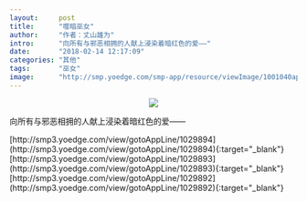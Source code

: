 ```yaml
---
layout:     post
title:      "噬暗巫女"
author:     "作者：丈山雄为"
intro:      "向所有与邪恶相拥的人献上浸染着暗红色的爱——"
date:       "2018-02-14 12:17:09"
categories: "其他"
tags:       "巫女"
image:      "http://smp.yoedge.com/smp-app/resource/viewImage/1001040appline.png"
---
```

<div style="text-align: center">
<p><img src="http://smp.yoedge.com/smp-app/resource/viewImage/1001040appline.png"/></p>
</div>
<p class="post-meta">
<span>向所有与邪恶相拥的人献上浸染着暗红色的爱——</span>
</p>
[http://smp3.yoedge.com/view/gotoAppLine/1029894](http://smp3.yoedge.com/view/gotoAppLine/1029894){:target="_blank"}
[http://smp3.yoedge.com/view/gotoAppLine/1029893](http://smp3.yoedge.com/view/gotoAppLine/1029893){:target="_blank"}
[http://smp3.yoedge.com/view/gotoAppLine/1029892](http://smp3.yoedge.com/view/gotoAppLine/1029892){:target="_blank"}


